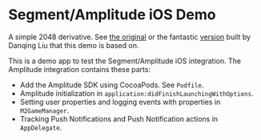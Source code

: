 Segment/Amplitude iOS Demo
================

A simple 2048 derivative. See [the original](https://github.com/gabrielecirulli/2048) or the fantastic [version](https://github.com/danqing/2048) built by Danqing Liu that this demo is based on.

This is a demo app to test the Segment/Amplitude iOS integration. The Amplitude integration contains these parts:

* Add the Amplitude SDK using CocoaPods. See ```Podfile```.
* Amplitude initialization in ```application:didFinishLaunchingWithOptions```.
* Setting user properties and logging events with properties in ```M2GameManager```.
* Tracking Push Notifications and Push Notification actions in ```AppDelegate```.

